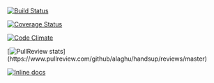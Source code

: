 [![Build Status](https://travis-ci.org/alaghu/handsup.svg?branch=master)](https://travis-ci.org/alaghu/handsup)

[![Coverage Status](https://coveralls.io/repos/alaghu/handsup/badge.svg)](https://coveralls.io/r/alaghu/handsup)

[![Code Climate](https://codeclimate.com/github/alaghu/handsup/badges/gpa.svg)](https://codeclimate.com/github/alaghu/handsup)

[![PullReview stats](https://www.pullreview.com/github/alaghu/handsup/badges/master.svg?)](https://www.pullreview.com/github/alaghu/handsup/reviews/master)

[![Inline docs](http://inch-ci.org/github/alaghu/Handsup.svg?branch=master)](http://inch-ci.org/github/alaghu/Handsup)

